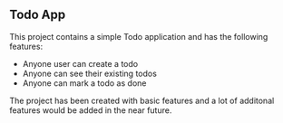 ## Todo App

This project contains a simple Todo application and has the following features:

- Anyone user can create a todo
- Anyone can see their existing todos
- Anyone can mark a todo as done

The project has been created with basic features and a lot of additonal features would be added in the near future.
